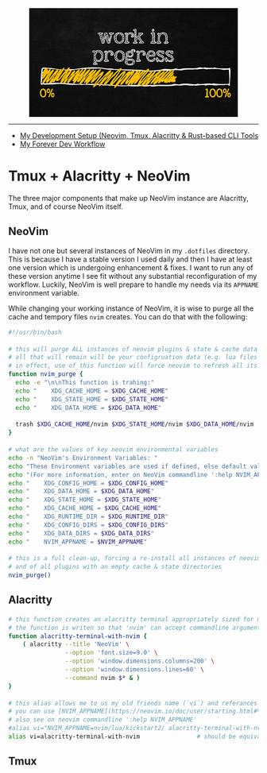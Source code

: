 <!-- vim: ts=2 sts=2 sw=2 et                                                            -- this is called a 'modeline' - [Modeline magic](https://vim.fandom.com/wiki/Modeline_magic), [Tab settings in Vim](https://arisweedler.medium.com/tab-settings-in-vim-1ea0863c5990) -->

<!--
Maintainer:   jeffskinnerbox@yahoo.com / www.jeffskinnerbox.me
Version:      0.0.1
-->

<div align="center">
<img src="https://raw.githubusercontent.com/jeffskinnerbox/blog/main/content/images/banners-bkgrds/work-in-progress.jpg" title="These materials require additional work and are not ready for general use." align="center" width=420px height=219px>
</div>

---

- [My Development Setup (Neovim, Tmux, Alacritty & Rust-based CLI Tools](https://www.youtube.com/watch?v=stCXFxC4OH0)
- [My Forever Dev Workflow](https://www.youtube.com/watch?v=_YaI2vDbk0o)

# Tmux + Alacritty + NeoVim

The three major components that make up NeoVim instance are Alacritty, Tmux, and of course NeoVim itself.

## NeoVim

I have not one but several instances of NeoVim in my `.dotfiles` directory.
This is because I have a stable version I used daily
and then I have at least one version which is undergoing enhancement & fixes.
I want to run any of these version anytime I see fit without any substantial reconfiguration of my workflow.
Luckily, NeoVim is well prepare to handle my needs via its `APPNAME` environment variable.

While changing your working instance of NeoVim,
it is wise to purge all the cache and tempory files `nvim` creates.
You can do that with the following:

```bash
#!/usr/bin/bash

# this will purge ALL instances of neovim plugins & state & cache data from the systems of directory.
# all that will remain will be your configruation data (e.g. lua files that define your configurations)
# in effect, use of this function will force neovim to refresh all its plugins a new
function nvim_purge {
  echo -e "\n\nThis function is trahing:"
  echo "    XDG_CACHE_HOME = $XDG_CACHE_HOME"
  echo "    XDG_STATE_HOME = $XDG_STATE_HOME"
  echo "    XDG_DATA_HOME = $XDG_DATA_HOME"

  trash $XDG_CACHE_HOME/nvim $XDG_STATE_HOME/nvim $XDG_DATA_HOME/nvim
}

# what are the values of key neovim environmental variables
echo -n "NeoVim's Environment Variables: "
echo "These Environment variables are used if defined, else default values are used."
echo "(For more information, enter on NeoVim commandline ':help NVIM_APPNAME')"
echo "    XDG_CONFIG_HOME = $XDG_CONFIG_HOME"
echo "    XDG_DATA_HOME = $XDG_DATA_HOME"
echo "    XDG_STATE_HOME = $XDG_STATE_HOME"
echo "    XDG_CACHE_HOME = $XDG_CACHE_HOME"
echo "    XDG_RUNTIME_DIR = $XDG_RUNTIME_DIR"
echo "    XDG_CONFIG_DIRS = $XDG_CONFIG_DIRS"
echo "    XDG_DATA_DIRS = $XDG_DATA_DIRS"
echo "    NVIM_APPNAME = $NVIM_APPNAME"

# this is a full clean-up, forcing a re-install all instances of neovim
# and of all plugins with an empty cache & state directories
nvim_purge()
```

## Alacritty

```bash
# this function creates an alacritty terminal appropriately sized for my 'nvim' instance
# the function is writen so that 'nvim' can accept commandline arguments and run in the background
function alacritty-terminal-with-nvim {
    ( alacritty --title 'NeoVim' \
                --option 'font.size=9.0' \
                --option 'window.dimensions.columns=200' \
                --option 'window.dimensions.lines=60' \
                --command nvim $* & )
}

# this alias allows me to us my old friends name (`vi`) and referances the stable neovim executable via the provided path
# you can use [NVIM_APPNAME](https://neovim.io/doc/user/starting.html#%24NVIM_APPNAME) to maintain multiple configurations
# also see on neovim commandline ':help NVIM_APPNAME'
#alias vi="NVIM_APPNAME=nvim/lua/kickstart2/ alacritty-terminal-with-nvim"
alias vi=alacritty-terminal-with-nvim                # should be equivalent to - alias vi="NVIM_APPNAME=nvim/lua/active/ alacritty-terminal-with-nvim"
```

## Tmux
